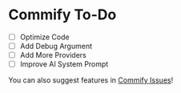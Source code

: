 # Commify To-Do

- [ ] Optimize Code
- [ ] Add Debug Argument
- [ ] Add More Providers
- [ ] Improve AI System Prompt

You can also suggest features in [Commify Issues](https://github.com/Matuco19/Commify/issues)!